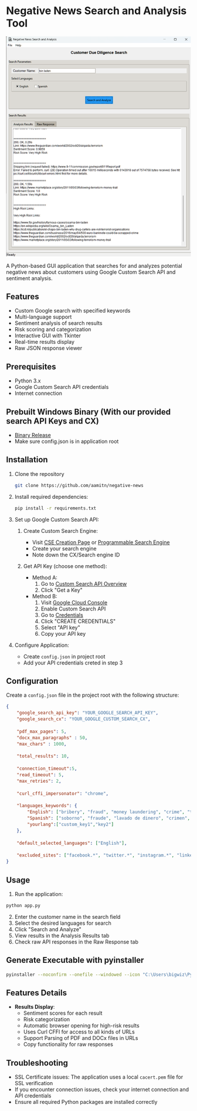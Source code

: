 # Negative News Search and Analysis Tool

<img src="https://github.com/aamitn/negative-news/blob/352aa6d5091589523ec10f9a3caabb9a8881100b/assets/ss.png" alt="Negative-News-Search-Bitmutex">

A Python-based GUI application that searches for and analyzes potential negative news about customers using Google Custom Search API and sentiment analysis. 

## Features

- Custom Google search with specified keywords
- Multi-language support
- Sentiment analysis of search results
- Risk scoring and categorization
- Interactive GUI with Tkinter
- Real-time results display
- Raw JSON response viewer

## Prerequisites

- Python 3.x
- Google Custom Search API credentials
- Internet connection

## Prebuilt Windows Binary (With our provided search API Keys and CX)
- [Binary Release]()
- Make sure config.json is in application root

## Installation

1. Clone the repository
   ```bash
   git clone https://github.com/aamitn/negative-news
   ```
2. Install required dependencies:
   ```bash
   pip install -r requirements.txt
   ```
3. Set up Google Custom Search API:
   1. Create Custom Search Engine:
      - Visit [CSE Creation Page](https://cse.google.com/cse/create/new) or [Programmable Search Engine](https://programmablesearchengine.google.com/controlpanel/create)
      - Create your search engine
      - Note down the CX/Search engine ID
   
   2. Get API Key (choose one method):
      - Method A:
        1. Go to [Custom Search API Overview](https://developers.google.com/custom-search/v1/overview)
        2. Click "Get a Key"
      - Method B:
        1. Visit [Google Cloud Console](http://console.cloud.google.com/apis/library/customsearch.googleapis.com)
        2. Enable Custom Search API
        3. Go to [Credentials](http://console.cloud.google.com/apis/credentials)
        4. Click "CREATE CREDENTIALS"
        5. Select "API key"
        6. Copy your API key
   
4. Configure Application:
      - Create `config.json` in project root
      - Add your API credentials creted in step 3

## Configuration

Create a `config.json` file in the project root with the following structure:

```json
{
    "google_search_api_key": "YOUR_GOOGLE_SEARCH_API_KEY",
    "google_search_cx": "YOUR_GOOGLE_CUSTOM_SEARCH_CX",   

    "pdf_max_pages": 5,
    "docx_max_paragraphs" : 50,
    "max_chars" : 1000,

    "total_results": 10,

    "connection_timeout":5,
    "read_timeout": 5,
    "max_retries": 2,
    
    "curl_cffi_impersonator": "chrome",

    "languages_keywords": {
        "English": ["bribery", "fraud", "money laundering", "crime", "terrorism", "corruption"],
        "Spanish": ["soborno", "fraude", "lavado de dinero", "crimen", "terrorismo", "corrupción"],
        "yourlang":["custom_key1","key2"]
    },

    "default_selected_languages": ["English"],

    "excluded_sites": ["facebook.*", "twitter.*", "instagram.*", "linkedin.*", "reddit.*"]
}
```

## Usage

1. Run the application:
```bash
python app.py
```

2. Enter the customer name in the search field
3. Select the desired languages for search
4. Click "Search and Analyze"
5. View results in the Analysis Results tab
6. Check raw API responses in the Raw Response tab


## Generate Executable with pyinstaller

```bash
pyinstaller --noconfirm --onefile --windowed --icon "C:\Users\bigwiz\PycharmProjects\negative-news\assets\logo.ico"  "C:\Users\bigwiz\PycharmProjects\negative-news\app.py"
```

## Features Details

- **Results Display**:
  - Sentiment scores for each result
  - Risk categorization
  - Automatic browser opening for high-risk results
  - Uses Curl CFFI for access to all kinds of URLs
  - Support Parsing of PDF and DOCx files in URLs
  - Copy functionality for raw responses

## Troubleshooting

- SSL Certificate issues: The application uses a local `cacert.pem` file for SSL verification
- If you encounter connection issues, check your internet connection and API credentials
- Ensure all required Python packages are installed correctly